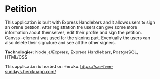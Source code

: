 # Petition

This application is built with Express Handlebars and it allows users to sign an online petition. After registration the users can give some more information about themselves, edit their profile and sign the petition. Canvas -element was used for the signing part. Eventually the users can also delete their signature and see all the other signers.

**Technologies**: Node.js/Express, Express Handlebars, PostgreSQL, HTML/CSS

This application is hosted on Heroku: https://car-free-sundays.herokuapp.com/
